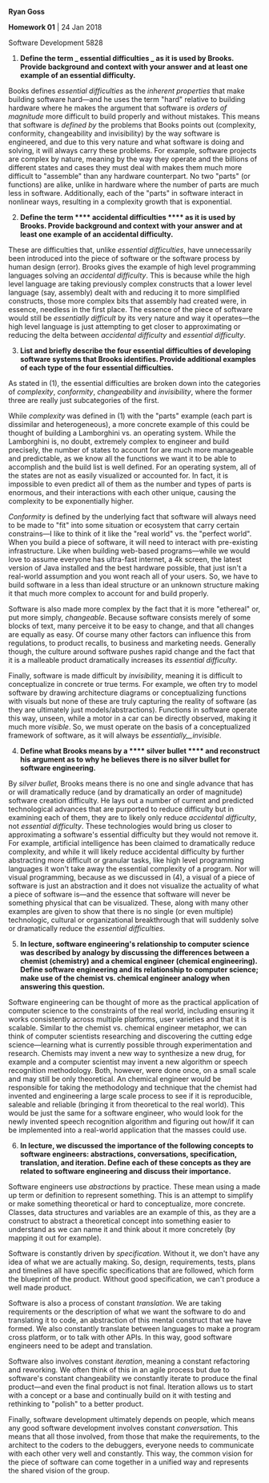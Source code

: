 **Ryan Goss**

**Homework 01** | 24 Jan 2018

Software Development 5828

1. **Define the term _ essential difficulties _ as it is used by Brooks. Provide background and context with your answer and at least one example of an essential difficulty.**

Books defines _essential difficulties_ as the _inherent properties_ that make building software hard—and he uses the term &quot;hard&quot; relative to building hardware where he makes the argument that software is _orders of magnitude_ more difficult to build properly and without mistakes. This means that software is _defined by_ the problems that Books points out (complexity, conformity, changeability and invisibility) by the way software is engineered, and due to this very nature and what software is doing and solving, it will always carry these problems. For example, software projects are complex by nature, meaning by the way they operate and the billions of different states and cases they must deal with makes them much more difficult to &quot;assemble&quot; than any hardware counterpart. No two &quot;parts&quot; (or functions) are alike, unlike in hardware where the number of parts are much less in software. Additionally, each of the &quot;parts&quot; in software interact in nonlinear ways, resulting in a complexity growth that is exponential.

2. **Define the term **** accidental difficulties **** as it is used by Brooks. Provide background and context with your answer and at least one example of an accidental difficulty.**

These are difficulties that, unlike _essential difficulties_, have unnecessarily been introduced into the piece of software or the software process by human design (error). Brooks gives the example of high level programming languages solving an _accidental difficulty_. This is because while the high level language are taking previously complex constructs that a lower level language (say, assembly) dealt with and reducing it to more simplified constructs, those more complex bits that assembly had created were, in essence, needless in the first place. The essence of the piece of software would still be _essentially difficult_ by its very nature and way it operates—the high level language is just attempting to get closer to approximating or reducing the delta between _accidental difficulty_ and _essential difficulty_.

3. **List and briefly describe the four essential difficulties of developing software systems that Brooks identifies. Provide additional examples of each type of the four essential difficulties.**

As stated in (1), the essential difficulties are broken down into the categories of _complexity_, _conformity_, _changeability_ and _invisibility_, where the former three are really just subcategories of the first.

While _complexity_ was defined in (1) with the &quot;parts&quot; example (each part is dissimilar and heterogeneous), a more concrete example of this could be thought of building a Lamborghini vs. an operating system. While the Lamborghini is, no doubt, extremely complex to engineer and build precisely, the number of states to account for are much more manageable and predictable, as we know all the functions we want it to be able to accomplish and the build list is well defined. For an operating system, all of the states are not as easily visualized or accounted for. In fact, it is impossible to even predict all of them as the number and types of parts is enormous, and their interactions with each other unique, causing the complexity to be exponentially higher.

_Conformity_ is defined by the underlying fact that software will always need to be made to &quot;fit&quot; into some situation or ecosystem that carry certain constrains—I like to think of it like the &quot;real world&quot; vs. the &quot;perfect world&quot;. When you build a piece of software, it will need to interact with pre-existing infrastructure. Like when building web-based programs—while we would love to assume everyone has ultra-fast internet, a 4k screen, the latest version of Java installed and the best hardware possible, that just isn&#39;t a real-world assumption and you wont reach all of your users. So, we have to build software in a less than ideal structure or an unknown structure making it that much more complex to account for and build properly.

Software is also made more complex by the fact that it is more &quot;ethereal&quot; or, put more simply, _changeable_. Because software consists merely of some blocks of text, many perceive it to be easy to change, and that all changes are equally as easy. Of course many other factors can influence this from regulations, to product recalls, to business and marketing needs. Generally though, the culture around software pushes rapid change and the fact that it is a malleable product dramatically increases its _essential difficulty_.

Finally, software is made difficult by _invisibility_, meaning it is difficult to conceptualize in concrete or true terms. For example, we often try to model software by drawing architecture diagrams or conceptualizing functions with visuals but none of these are truly capturing the reality of software (as they are ultimately just models/abstractions). Functions in software operate this way, unseen, while a motor in a car can be directly observed, making it much more _visible_. So, we must operate on the basis of a conceptualized framework of software, as it will always be _essentially__invisible_.

4. **Define what Brooks means by a **** silver bullet **** and reconstruct his argument as to why he believes there is no silver bullet for software engineering.**

By _silver bullet,_ Brooks means there is no one and single advance that has or will dramatically reduce (and by dramatically an order of magnitude) software creation difficulty. He lays out a number of current and predicted technological advances that are purported to reduce difficulty but in examining each of them, they are to likely only reduce _accidental difficulty_, not _essential difficulty_.  These technologies would bring us closer to approximating a software&#39;s essential difficulty but they would not remove it. For example, artificial intelligence has been claimed to dramatically reduce complexity, and while it will likely reduce accidental difficulty by further abstracting more difficult or granular tasks, like high level programming languages it won&#39;t take away the essential complexity of a program. Nor will visual programming, because as we discussed in (4), a visual of a piece of software is just an abstraction and it does not visualize the actuality of what a piece of software is—and the essence that software will never be something physical that can be visualized. These, along with many other examples are given to show that there is no single (or even multiple) technologic, cultural or organizational breakthrough that will suddenly solve or dramatically reduce the _essential difficulties_.

5. **In lecture, software engineering&#39;s relationship to computer science was described by analogy by discussing the differences between a chemist (chemistry) and a chemical engineer (chemical engineering). Define software engineering and its relationship to computer science; make use of the chemist vs. chemical engineer analogy when answering this question.**

Software engineering can be thought of more as the practical application of computer science to the constraints of the real world, including ensuring it works consistently across multiple platforms, user varieties and that it is scalable. Similar to the chemist vs. chemical engineer metaphor, we can think of computer scientists researching and discovering the cutting edge science—learning what is currently possible through experimentation and research. Chemists may invent a new way to synthesize a new drug, for example and a computer scientist may invent a new algorithm or speech recognition methodology. Both, however, were done once, on a small scale and may still be only theoretical. An chemical engineer would be responsible for taking the methodology and technique that the chemist had invented and engineering a large scale process to see if it is reproducible, saleable and reliable (bringing it from theoretical to the real world). This would be just the same for a software engineer, who would look for the newly invented speech recognition algorithm and figuring out how/if it can be implemented into a real-world application that the masses could use.

6. **In lecture, we discussed the importance of the following concepts to software engineers: abstractions, conversations, specification, translation, and iteration. Define each of these concepts as they are related to software engineering and discuss their importance.**

Software engineers use _abstractions_ by practice. These mean using a made up term or definition to represent something. This is an attempt to simplify or make something theoretical or hard to conceptualize, more concrete. Classes, data structures and variables are an example of this, as they are a construct to abstract a theoretical concept into something easier to understand as we can name it and think about it more concretely (by mapping it out for example).

Software is constantly driven by _specification_. Without it, we don&#39;t have any idea of what we are actually making. So, design, requirements, tests, plans and timelines all have specific specifications that are followed, which form the blueprint of the product. Without good specification, we can&#39;t produce a well made product.

Software is also a process of constant _translation_. We are taking requirements or the description of what we want the software to do and translating it to code, an abstraction of this mental construct that we have formed. We also constantly translate between languages to make a program cross platform, or to talk with other APIs. In this way, good software engineers need to be adept and translation.

Software also involves constant _iteration_, meaning a constant refactoring and reworking. We often think of this in an agile process but due to software&#39;s constant changeability we constantly iterate to produce the final product—and even the final product is not final. Iteration allows us to start with a concept or a base and continually build on it with testing and rethinking to &quot;polish&quot; to a better product.

Finally, software development ultimately depends on people, which means any good software development involves constant _conversation_. This means that all those involved, from those that make the requirements, to the architect to the coders to the debuggers, everyone needs to communicate with each other very well and constantly. This way, the common vision for the piece of software can come together in a unified way and represents the shared vision of the group.